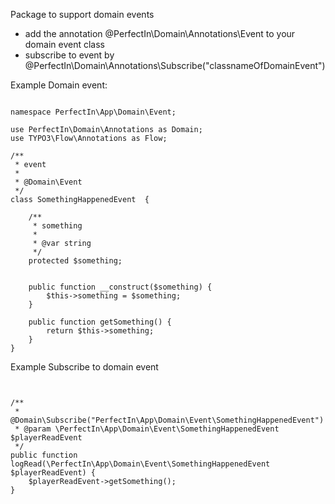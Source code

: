Package to support domain events

 - add the annotation @PerfectIn\Domain\Annotations\Event to your domain event class
 - subscribe to event by @PerfectIn\Domain\Annotations\Subscribe("classnameOfDomainEvent")
 
 Example Domain event:
 
```

namespace PerfectIn\App\Domain\Event;

use PerfectIn\Domain\Annotations as Domain;
use TYPO3\Flow\Annotations as Flow;

/**
 * event
 * 
 * @Domain\Event
 */
class SomethingHappenedEvent  {
		
	/**
	 * something
	 * 
	 * @var string
	 */
	protected $something;
	
	
	public function __construct($something) {
		$this->something = $something;
	}
	
	public function getSomething() {
		return $this->something;
	}
}

```


Example Subscribe to domain event


```


/**
 * @Domain\Subscribe("PerfectIn\App\Domain\Event\SomethingHappenedEvent")
 * @param \PerfectIn\App\Domain\Event\SomethingHappenedEvent $playerReadEvent
 */
public function logRead(\PerfectIn\App\Domain\Event\SomethingHappenedEvent $playerReadEvent) {
	$playerReadEvent->getSomething();
}

```